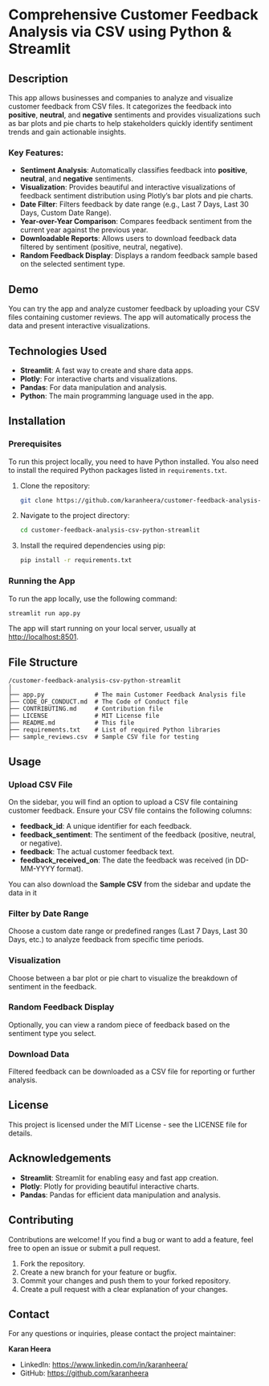 # Comprehensive Customer Feedback Analysis via CSV using Python & Streamlit

## Description

This app allows businesses and companies to analyze and visualize customer feedback from CSV files. It categorizes the feedback into **positive**, **neutral**, and **negative** sentiments and provides visualizations such as bar plots and pie charts to help stakeholders quickly identify sentiment trends and gain actionable insights.

### Key Features:
- **Sentiment Analysis**: Automatically classifies feedback into **positive**, **neutral**, and **negative** sentiments.
- **Visualization**: Provides beautiful and interactive visualizations of feedback sentiment distribution using Plotly’s bar plots and pie charts.
- **Date Filter**: Filters feedback by date range (e.g., Last 7 Days, Last 30 Days, Custom Date Range).
- **Year-over-Year Comparison**: Compares feedback sentiment from the current year against the previous year.
- **Downloadable Reports**: Allows users to download feedback data filtered by sentiment (positive, neutral, negative).
- **Random Feedback Display**: Displays a random feedback sample based on the selected sentiment type.

## Demo

You can try the app and analyze customer feedback by uploading your CSV files containing customer reviews. The app will automatically process the data and present interactive visualizations.

## Technologies Used

- **Streamlit**: A fast way to create and share data apps.
- **Plotly**: For interactive charts and visualizations.
- **Pandas**: For data manipulation and analysis.
- **Python**: The main programming language used in the app.

## Installation

### Prerequisites

To run this project locally, you need to have Python installed. You also need to install the required Python packages listed in `requirements.txt`.

1. Clone the repository:
   ```bash
   git clone https://github.com/karanheera/customer-feedback-analysis-csv-python-streamlit.git
   ```

2. Navigate to the project directory:
   ```bash
   cd customer-feedback-analysis-csv-python-streamlit
   ```

3. Install the required dependencies using pip:
   ```bash
   pip install -r requirements.txt
   ```

### Running the App

To run the app locally, use the following command:
```bash
streamlit run app.py
```
The app will start running on your local server, usually at [http://localhost:8501](http://localhost:8501).

## File Structure

```plaintext
/customer-feedback-analysis-csv-python-streamlit
│
├── app.py              # The main Customer Feedback Analysis file
├── CODE_OF_CONDUCT.md  # The Code of Conduct file
├── CONTRIBUTING.md     # Contribution file
├── LICENSE             # MIT License file
├── README.md           # This file
├── requirements.txt    # List of required Python libraries
├── sample_reviews.csv  # Sample CSV file for testing
```

## Usage

### Upload CSV File
On the sidebar, you will find an option to upload a CSV file containing customer feedback. Ensure your CSV file contains the following columns:
- **feedback_id**: A unique identifier for each feedback.
- **feedback_sentiment**: The sentiment of the feedback (positive, neutral, or negative).
- **feedback**: The actual customer feedback text.
- **feedback_received_on**: The date the feedback was received (in DD-MM-YYYY format).

You can also download the **Sample CSV** from the sidebar and update the data in it

### Filter by Date Range
Choose a custom date range or predefined ranges (Last 7 Days, Last 30 Days, etc.) to analyze feedback from specific time periods.

### Visualization
Choose between a bar plot or pie chart to visualize the breakdown of sentiment in the feedback.

### Random Feedback Display
Optionally, you can view a random piece of feedback based on the sentiment type you select.

### Download Data
Filtered feedback can be downloaded as a CSV file for reporting or further analysis.

## License
This project is licensed under the MIT License - see the LICENSE file for details.

## Acknowledgements
- **Streamlit**: Streamlit for enabling easy and fast app creation.
- **Plotly**: Plotly for providing beautiful interactive charts.
- **Pandas**: Pandas for efficient data manipulation and analysis.

## Contributing
Contributions are welcome! If you find a bug or want to add a feature, feel free to open an issue or submit a pull request.

1. Fork the repository.
2. Create a new branch for your feature or bugfix.
3. Commit your changes and push them to your forked repository.
4. Create a pull request with a clear explanation of your changes.

## Contact
For any questions or inquiries, please contact the project maintainer:

**Karan Heera**  
- LinkedIn: https://www.linkedin.com/in/karanheera/
- GitHub: https://github.com/karanheera
```
